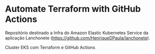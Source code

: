 # Automate Terraform with GitHub Actions

Repositório destinado a Infra do Amazon Elastic Kubernetes Service da aplicação Lanchonete (https://github.com/HenriqueDPaula/lanchonete).

Cluster EKS com Terraform e GitHub Actions
